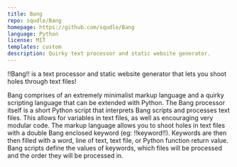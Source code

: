 ```yaml
---
title: Bang
repo: squdle/Bang
homepage: https://github.com/squdle/Bang
language: Python
license: MIT
templates: custom
description: Quirky text processor and static website generator.
---
```


!!Bang!! is a text processor and static website generator that lets you shoot holes through text files!

Bang comprises of an extremely minimalist markup language and a quirky scripting language that can be extended with Python.
The Bang processor itself is a short Python script that interprets Bang scripts and processes text files.
This allows for variables in text files, as well as encouraging very modular code.
The markup language allows you to shoot holes in text files with a double Bang enclosed keyword (eg: !!keyword!!).
Keywords are then then filled with a word, line of text, text file, or Python function return value.
Bang scripts define the values of keywords, which files will be processed and the order they will be processed in.
